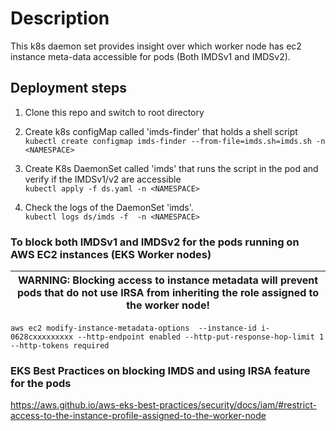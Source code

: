 # Description
This k8s daemon set provides insight over which worker node has ec2 instance meta-data accessible for pods  (Both IMDSv1 and IMDSv2).


## Deployment steps

1. Clone this repo and switch to root directory<br>
   
2. Create k8s configMap called 'imds-finder' that holds a shell script<br>
   ```kubectl create configmap imds-finder --from-file=imds.sh=imds.sh -n <NAMESPACE>```
3. Create K8s DaemonSet called 'imds' that runs the script in the pod and verify if the IMDSv1/v2 are accessible<br>
   ```kubectl apply -f ds.yaml -n <NAMESPACE>```
4. Check the logs of the DaemonSet 'imds'. <br>
   ```kubectl logs ds/imds -f  -n <NAMESPACE>```

### To block both IMDSv1 and IMDSv2 for the pods running on AWS EC2 instances (EKS Worker nodes)

| WARNING: Blocking access to instance metadata will prevent pods that do not use IRSA from inheriting the role assigned to the worker node! |
| --- |

```aws ec2 modify-instance-metadata-options  --instance-id i-0628cxxxxxxxxx --http-endpoint enabled --http-put-response-hop-limit 1 --http-tokens required```


### EKS Best Practices on blocking IMDS and using IRSA feature for the pods
https://aws.github.io/aws-eks-best-practices/security/docs/iam/#restrict-access-to-the-instance-profile-assigned-to-the-worker-node 

